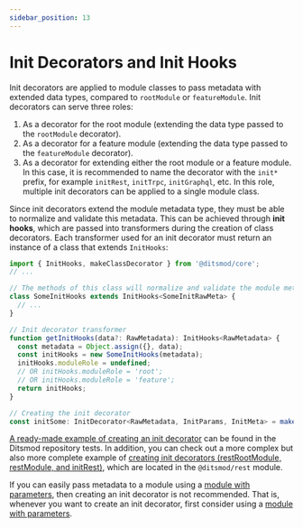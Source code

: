 ```yaml
---
sidebar_position: 13
---
```


# Init Decorators and Init Hooks

Init decorators are applied to module classes to pass metadata with extended data types, compared to `rootModule` or `featureModule`. Init decorators can serve three roles:

1. As a decorator for the root module (extending the data type passed to the `rootModule` decorator).
2. As a decorator for a feature module (extending the data type passed to the `featureModule` decorator).
3. As a decorator for extending either the root module or a feature module. In this case, it is recommended to name the decorator with the `init*` prefix, for example `initRest`, `initTrpc`, `initGraphql`, etc. In this role, multiple init decorators can be applied to a single module class.

Since init decorators extend the module metadata type, they must be able to normalize and validate this metadata. This can be achieved through **init hooks**, which are passed into transformers during the creation of class decorators. Each transformer used for an init decorator must return an instance of a class that extends `InitHooks`:

```ts {12,16}
import { InitHooks, makeClassDecorator } from '@ditsmod/core';
// ...

// The methods of this class will normalize and validate the module metadata
class SomeInitHooks extends InitHooks<SomeInitRawMeta> {
  // ...
}

// Init decorator transformer
function getInitHooks(data?: RawMetadata): InitHooks<RawMetadata> {
  const metadata = Object.assign({}, data);
  const initHooks = new SomeInitHooks(metadata);
  initHooks.moduleRole = undefined;
  // OR initHooks.moduleRole = 'root';
  // OR initHooks.moduleRole = 'feature';
  return initHooks;
}

// Creating the init decorator
const initSome: InitDecorator<RawMetadata, InitParams, InitMeta> = makeClassDecorator(getInitHooks);
```

[A ready-made example of creating an init decorator][2] can be found in the Ditsmod repository tests. In addition, you can check out a more complex but also more complete example of [creating init decorators (restRootModule, restModule, and initRest)][3], which are located in the `@ditsmod/rest` module.

If you can easily pass metadata to a module using a [module with parameters][1], then creating an init decorator is not recommended. That is, whenever you want to create an init decorator, first consider using a [module with parameters][1].

[1]: /developer-guides/exports-and-imports/#ModuleWithParams
[2]: https://github.com/ditsmod/ditsmod/blob/168a9fe0712b5bedc5649908c4ada5158c956174/packages/core/src/init/module-normalizer.spec.ts#L282-L475
[3]: https://github.com/ditsmod/ditsmod/blob/168a9fe0712b5bedc5649908c4ada5158c956174/packages/rest/src/decorators/rest-init-hooks-and-metadata.ts

